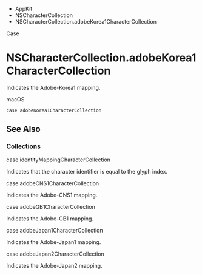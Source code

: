 

- AppKit
- NSCharacterCollection
-  NSCharacterCollection.adobeKorea1CharacterCollection 

Case

# NSCharacterCollection.adobeKorea1CharacterCollection

Indicates the Adobe-Korea1 mapping.

macOS

``` source
case adobeKorea1CharacterCollection
```

## See Also

### Collections

case identityMappingCharacterCollection

Indicates that the character identifier is equal to the glyph index.

case adobeCNS1CharacterCollection

Indicates the Adobe-CNS1 mapping.

case adobeGB1CharacterCollection

Indicates the Adobe-GB1 mapping.

case adobeJapan1CharacterCollection

Indicates the Adobe-Japan1 mapping.

case adobeJapan2CharacterCollection

Indicates the Adobe-Japan2 mapping.

